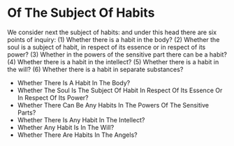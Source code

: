 # Of The Subject Of Habits

We consider next the subject of habits: and under this head there are six points of inquiry:
(1) Whether there is a habit in the body?
(2) Whether the soul is a subject of habit, in respect of its essence or in respect of its power?
(3) Whether in the powers of the sensitive part there can be a habit?
(4) Whether there is a habit in the intellect?
(5) Whether there is a habit in the will?
(6) Whether there is a habit in separate substances?

* Whether There Is A Habit In The Body?
* Whether The Soul Is The Subject Of Habit In Respect Of Its Essence Or In Respect Of Its Power?
* Whether There Can Be Any Habits In The Powers Of The Sensitive Parts?
* Whether There Is Any Habit In The Intellect?
* Whether Any Habit Is In The Will?
* Whether There Are Habits In The Angels?